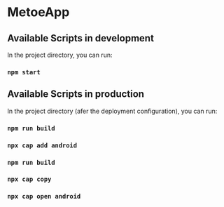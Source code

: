 # MetoeApp
## Available Scripts in development

In the project directory, you can run:

### `npm start`


## Available Scripts in production

In the project directory (afer the deployment configuration), you can run:

### `npm run build`
### `npx cap add android`
### `npm run build`
### `npx cap copy`
### `npx cap open android`
